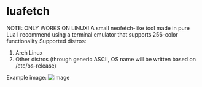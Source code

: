 # luafetch
 NOTE: ONLY WORKS ON LINUX!
 A small neofetch-like tool made in pure Lua
 I recommend using a terminal emulator that supports 256-color functionality
 Supported distros:
 1. Arch Linux
 1. Other distros (through generic ASCII, OS name will be written based on /etc/os-release)

Example image: 
![image](https://github.com/emir4169/luafetch/assets/89991965/a0d56200-e34e-404e-8fc2-645d7857290a)
